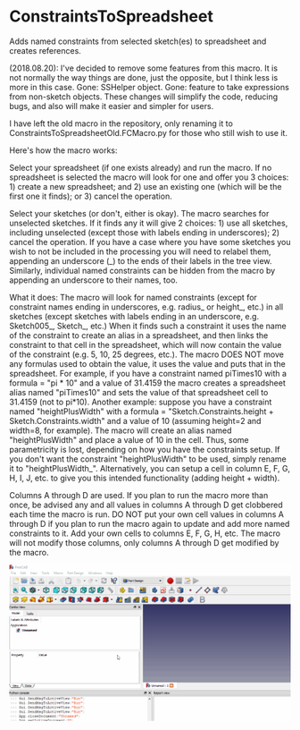 # ConstraintsToSpreadsheet
Adds named constraints from selected sketch(es) to spreadsheet and creates references.

(2018.08.20): I've decided to remove some features from this macro.  It is not normally the way things are done, just the opposite, but I think less is more in this case.  Gone: SSHelper object.  Gone: feature to take expressions from non-sketch objects.  These changes will simplify the code, reducing bugs, and also will make it easier and simpler for users.

I have left the old macro in the repository, only renaming it to ConstraintsToSpreadsheetOld.FCMacro.py for those who still wish to use it.

Here's how the macro works:

Select your spreadsheet (if one exists already) and run the macro.  If no spreadsheet is selected the macro will look for one and offer you 3 choices: 1) create a new spreadsheet; and 2) use an existing one (which will be the first one it finds); or 3) cancel the operation.

Select your sketches (or don't, either is okay).  The macro searches for unselected sketches.  If it finds any it will give 2 choices: 1) use all sketches, including unselected (except those with labels ending in underscores); 2) cancel the operation.  If you have a case where you have some sketches you wish to not be included in the processing you will need to relabel them, appending an underscore (_) to the ends of their labels in the tree view.  Similarly, individual named constraints can be hidden from the macro by appending an underscore to their names, too.

What it does: The macro will look for named constraints (except for constraint names ending in underscores, e.g. radius_ or height_, etc.) in all sketches (except sketches with labels ending in an underscore, e.g. Sketch005_, Sketch_, etc.) When it finds such a constraint it uses the name of the constraint to create an alias in a spreadsheet, and then links the constraint to that cell in the spreadsheet, which will now contain the value of the constraint (e.g. 5, 10, 25 degrees, etc.).  The macro DOES NOT move any formulas used to obtain the value, it uses the value and puts that in the spreadsheet.  For example, if you have a constraint named piTimes10 with a formula = "pi * 10" and a value of 31.4159 the macro creates a spreadsheet alias named "piTimes10" and sets the value of that spreadsheet cell to 31.4159 (not to pi*10).  Another example: suppose you have a constraint named "heightPlusWidth" with a formula = "Sketch.Constraints.height + Sketch.Constraints.width" and a value of 10 (assuming height=2 and width=8, for example).  The macro will create an alias named "heightPlusWidth" and place a value of 10 in the cell.  Thus, some parametricity is lost, depending on how you have the constraints setup.  If you don't want the constraint "heightPlusWidth" to be used, simply rename it to "heightPlusWidth_".  Alternatively, you can setup a cell in column E, F, G, H, I, J, etc. to give you this intended functionality (adding height + width).

Columns A through D are used.  If you plan to run the macro more than once, be advised any and all values in columns A through D get clobbered each time the macro is run.  DO NOT put your own cell values in columns A through D if you plan to run the macro again to update and add more named constraints to it.  Add your own cells to columns E, F, G, H, etc.  The macro will not modify those columns, only columns A through D get modified by the macro.

<img src="constraints-to-spreadsheet.gif" alt="animated gif">




